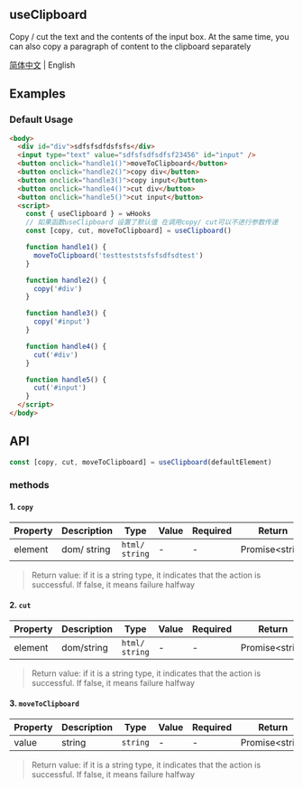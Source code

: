 ## useClipboard

Copy / cut the text and the contents of the input box. At the same time, you can also copy a paragraph of content to the clipboard separately

[简体中文](https://github.com/a572251465/w-hooks/blob/main/packages/src/useClipboard/index.zh-CN.md) | English

## Examples

### Default Usage

```html
<body>
  <div id="div">sdfsfsdfdsfsfs</div>
  <input type="text" value="sdfsfsdfsdfsf23456" id="input" />
  <button onclick="handle1()">moveToClipboard</button>
  <button onclick="handle2()">copy div</button>
  <button onclick="handle3()">copy input</button>
  <button onclick="handle4()">cut div</button>
  <button onclick="handle5()">cut input</button>
  <script>
    const { useClipboard } = wHooks
    // 如果函数useClipboard 设置了默认值 在调用copy/ cut可以不进行参数传递
    const [copy, cut, moveToClipboard] = useClipboard()

    function handle1() {
      moveToClipboard('testteststsfsfsdfsdtest')
    }

    function handle2() {
      copy('#div')
    }

    function handle3() {
      copy('#input')
    }

    function handle4() {
      cut('#div')
    }

    function handle5() {
      cut('#input')
    }
  </script>
</body>
```

## API

```typescript
const [copy, cut, moveToClipboard] = useClipboard(defaultElement)
```

### methods

#### 1. `copy`

| Property | Description | Type     | Value | Required | Return |
| -------- |-------------| -------- | ----- | -------- | -------- |
| element | dom/ string | `html/ string` | -      | -    | Promise<string | boolean> |
> Return value: if it is a string type, it indicates that the action is successful. If false, it means failure halfway

#### 2. `cut`

| Property | Description | Type     | Value | Required | Return |
| -------- |-------------| -------- | ----- | -------- | -------- |
| element | dom/string  | `html/ string` | -      | -    | Promise<string | boolean> |
> Return value: if it is a string type, it indicates that the action is successful. If false, it means failure halfway


#### 3. `moveToClipboard`

| Property | Description | Type     | Value | Required | Return |
| -------- |-------------| -------- | ----- | -------- | -------- |
| value | string      | `string` | -      | -    | Promise<string | boolean> |
> Return value: if it is a string type, it indicates that the action is successful. If false, it means failure halfway
